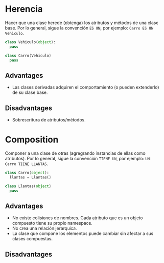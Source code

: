 # Herencia
Hacer que una clase herede (obtenga) los atributos y métodos de una clase base.
Por lo general, sigue la convención `ES UN`, por ejemplo: `Carro ES UN Vehiculo`.

```python
class Vehiculo(object):
  pass

class Carro(Vehiculo)
  pass
```

## Advantages

* Las clases derivadas adquiren el comportamiento (o pueden extenderlo) de su clase
base.

## Disadvantages

* Sobrescritura de atributos/métodos.

# Composition
Componer a una clase de otras (agregrando instancias de ellas como atributos).
Por lo general, sigue la convención `TIENE UN`, por ejemplo: `UN Carro TIENE LLANTAS`.

```python
class Carro(object):
  llantas = Llantas()

class Llantas(object)
  pass
```

## Advantages

* No existe colisiones de nombres. Cada atributo que es un objeto compuesto tiene
su propio namespace.
* No crea una relación jerarquica.
* La clase que compone los elementos puede cambiar sin afectar a sus clases compuestas.

## Disadvantages
